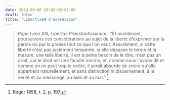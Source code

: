 ```yaml
---
date: 2024-09-06 20:02:56+02:00
draft: false
title: "Libert\xE9 d'expression"
---
```





> *Pape Léon XIII, Libertas Praestantissimum* : "Et maintenant, poursuivons ces considérations au sujet de la liberté d'exprimer par la parole ou par la presse tout ce que l'on veut. Assurément, si cette liberté n'est pas justement tempérée, si elle dépasse le terme et la mesure, une telle liberté, il est à peine besoin de le dire, n'est pas un droit, car le droit est une faculté morale, et, comme nous l'avons dit et comme on ne peut trop le redire, il serait absurde de croire qu'elle appartient naturellement, et sans distinction ni discernement, à la vérité et au mensonge, au bien et au mal." [^1]

[^1]: Roger 1858, t. 2, p. 197.

